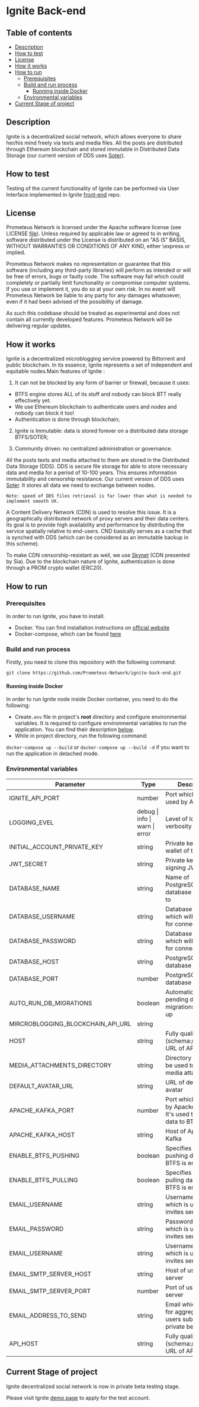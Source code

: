 # Ignite Back-end

## Table of contents

- [Description](#description)
- [How to test](#how-to-test)
- [License](#license)
- [How it works](#how-it-works)
- [How to run](#how-to-run)
    - [Prerequisites](#prerequisites)
    - [Build and run process](#build-and-run-process)
        - [Running inside Docker](#running-inside-docker)
    - [Environmental variables](#environmental-variables)
- [Current Stage of project](#current-stage-of-project)

## Description

Ignite is a decentralized social network, which allows everyone to share her/his mind freely via texts and media files. 
All the posts are distributed through Ethereum blockchain and stored immutable in Distributed Data Storage (our current version of DDS uses [Soter](https://gitlab.com/btfs_ignite)).

## How to test

Testing of the current functionality of Ignite can be performed via User Interface implemented in Ignite [front-end](https://github.com/Prometeus-Network/ignite-front-end) repo.

## License

Prometeus Network is licensed under the Apache software license (see LICENSE [file](https://github.com/Prometeus-Network/prometeus/blob/master/LICENSE)). Unless required by applicable law or agreed to in writing, software distributed under the License is distributed on an "AS IS" BASIS, WITHOUT WARRANTIES OR CONDITIONS OF ANY KIND, either \express or implied.

Prometeus Network makes no representation or guarantee that this software (including any third-party libraries) will perform as intended or will be free of errors, bugs or faulty code. The software may fail which could completely or partially limit functionality or compromise computer systems. If you use or implement it, you do so at your own risk. In no event will Prometeus Network be liable to any party for any damages whatsoever, even if it had been advised of the possibility of damage.

As such this codebase should be treated as experimental and does not contain all currently developed features. Prometeus Network will be delivering regular updates.

## How it works

Ignite is a decentralized microblogging service powered by Bittorrent and public blockchain. In its essence, Ignite represents a set of independent and equitable nodes.Main features of Ignite : 

1.	It can not be blocked by any form of barrier or firewall, because it uses: 
 - BTFS engine stores ALL of its stuff and nobody can block BTT really effectively yet.
 - We use Ethereum blockchain to authenticate users and nodes and nobody can block it too! 
 - Authentication is done through blockchain;
 
2.	Ignite is Immutable: data is stored forever on a distributed data storage BTFS/SOTER;

3.	Community driven: no centralized administration or governance.

All the posts texts and media attached to them are stored in the Distributed Data Storage (DDS). DDS is secure file storage for able to store necessary data and media for a period of 10-100 years. This ensures information immutability and censorship resistance. Our current version of DDS uses [Soter](https://gitlab.com/btfs_ignite). It stores all data we need to exchange between nodes. 

```
Note: speed of DDS files retrieval is far lower than what is needed to implement smooth UX. 
```
A Content Delivery Network (CDN) is used to resolve this issue. It is a geographically distributed network of proxy servers and their data centers. Its goal is to provide high availability and performance by distributing the service spatially relative to end-users. CND basically serves as a cache that is synched with DDS (which can be considered as an immutable backup in this scheme). 

To make CDN censorship-resistant as well, we use [Skynet](https://blog.sia.tech/skynet-bdf0209d6d34) (CDN presented by Sia).
Due to the blockchain nature of Ignite, authentication is done through a PROM crypto wallet (ERC20). 

## How to run

### Prerequisites

In order to run Ignite, you have to install:
- Docker. You can find installation instructions on [official website](https://docs.docker.com/install/)
- Docker-compose, which can be found [here](https://docs.docker.com/compose/install/)

### Build and run process

Firstly, you need to clone this repository with the following command:

```git clone https://github.com/Prometeus-Network/ignite-back-end.git```

#### Running inside Docker

In order to run Ignite node inside Docker container, you need to do the following:

- Create`.env` file in project's **root** directory and configure environmental variables. It is required to configure environmental 
variables to run the application. You can find their description [below](#environmental-variables).
- While in project directory, run the following command:

```docker-compose up --build``` or ```docker-compose up --build -d``` if you want to run the application in detached mode.

### Environmental variables
| Parameter                         | Type                           | Description                                                            | Required |
|-----------------------------------|--------------------------------|------------------------------------------------------------------------|----------|
| IGNITE_API_PORT                   | number                         | Port which will be used by API                                         | yes      |
| LOGGING_EVEL                      | debug \| info \| warn \| error | Level of logging verbosity                                             | no       |
| INITIAL_ACCOUNT_PRIVATE_KEY       | string                         | Private key of ETH wallet of the node                                  | yes      |
| JWT_SECRET                        | string                         | Private key for signing JWT tokens                                     | yes      |
| DATABASE_NAME                     | string                         | Name of PostgreSQL database to connect to                              | yes      |
| DATABASE_USERNAME                 | string                         | Database username which will be used for connection                    | yes      |
| DATABASE_PASSWORD                 | string                         | Database password which will be used for connection                    | yes      |
| DATABASE_HOST                     | string                         | PostgreSQL database host                                               | yes      |
| DATABASE_PORT                     | number                         | PostgreSQL database port                                               | yes      |
| AUTO_RUN_DB_MIGRATIONS            | boolean                        | Automatically run pending database migrations at start-up              | no       |
| MIRCROBLOGGING_BLOCKCHAIN_API_URL | string                         |                                                                        | yes      |
| HOST                              | string                         | Fully qualified (schema://host:port) URL of API                        | yes      |
| MEDIA_ATTACHMENTS_DIRECTORY       | string                         | Directory which will be used to store media attachments                | yes      |
| DEFAULT_AVATAR_URL                | string                         | URL of default user avatar                                             | yes      |
| APACHE_KAFKA_PORT                 | number                         | Port which is used by Apacke Kafka. It's used to push data to BTFS     | no       |
| APACHE_KAFKA_HOST                 | string                         | Host of Apache Kafka                                                   | no       |
| ENABLE_BTFS_PUSHING               | boolean                        | Specifies whether pushing data to BTFS is enabled                      | no       |
| ENABLE_BTFS_PULLING               | boolean                        | Specifies whether pulling data from BTFS is enabled                    | no       |
| EMAIL_USERNAME                    | string                         | Username of email which is used for invites sending                    | yes      |
| EMAIL_PASSWORD                    | string                         | Password of email which is used for invites sending                    | yes      |
| EMAIL_USERNAME                    | string                         | Username of email which is used for invites sending                    | yes      |
| EMAIL_SMTP_SERVER_HOST            | string                         | Host of used SMTP server                                               | yes      |
| EMAIL_SMTP_SERVER_PORT            | number                         | Port of used SMTP server                                               | yes      |
| EMAIL_ADDRESS_TO_SEND             | string                         | Email which is used for aggregation of users submitted to private beta | yes      |
| API_HOST                          | string                         | Fully qualified (schema://host:port) URL of API                        | yes      |

## Current Stage of project

Ignite decentralized social network is now in  private beta testing stage. 

Please visit Ignite [demo page](http://beta.ignite.so/) to apply for the test account.
